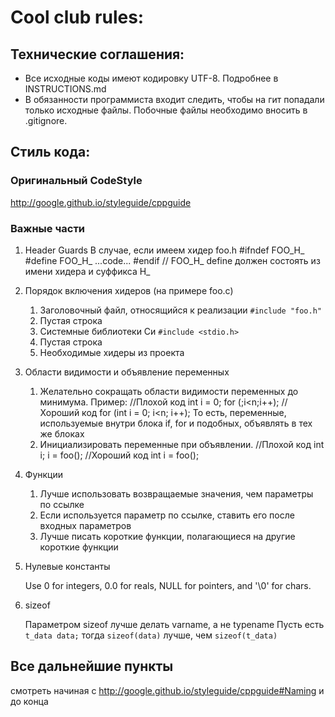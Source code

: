 # Cool club rules:

## Технические соглашения:
* Все исходные коды имеют кодировку UTF-8. Подробнее в INSTRUCTIONS.md
* В обязанности программиста входит следить, чтобы на гит попадали только исходные файлы. Побочные файлы необходимо вносить в .gitignore.
## Стиль кода:

### Оригинальный CodeStyle

http://google.github.io/styleguide/cppguide

### Важные части

1. Header Guards
   В случае, если имеем хидер foo.h
       #ifndef FOO_H_
       #define FOO_H_
       ...code...
       #endif // FOO_H_
   define должен состоять из имени хидера и суффикса H_

2. Порядок включения хидеров (на примере foo.c)

    1. Заголовочный файл, относящийся к реализации `#include "foo.h"`
    2. Пустая строка
    3. Системные библиотеки Си `#include <stdio.h>`
    4. Пустая строка
    5. Необходимые хидеры из проекта

3. Области видимости и объявление переменных

    1. Желательно сокращать области видимости переменных до минимума. Пример:
        //Плохой код
        int i = 0;
        for (;i<n;i++);
        //Хороший код
        for (int i = 0; i<n; i++);
       То есть, переменные, используемые внутри блока if, for и подобных, объявлять в тех же блоках
    2. Инициализировать переменные при объявлении.
        //Плохой код
        int i;
        i = foo();
        //Хороший код
        int i = foo();

4. Функции

    1. Лучше использовать возвращаемые значения, чем параметры по ссылке
    2. Если используется параметр по ссылке, ставить его после входных параметров
    3. Лучше писать короткие функции, полагающиеся на другие короткие функции

5. Нулевые константы

    Use 0 for integers, 0.0 for reals, NULL for pointers, and '\0' for chars.

6. sizeof

    Параметром sizeof лучше делать varname, а не typename
    Пусть есть `t_data data;` тогда
    `sizeof(data)` лучше, чем `sizeof(t_data)`

## Все дальнейшие пункты

смотреть начиная с
http://google.github.io/styleguide/cppguide#Naming
и до конца
